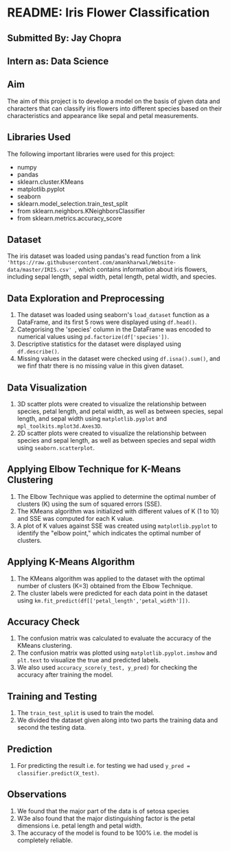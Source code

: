 # README: Iris Flower Classification

## Submitted By: Jay Chopra

## Intern as: Data Science

## Aim

The aim of this project is to develop a model on the basis of given data and characters that can classify iris flowers into different species based on their characteristics and appearance like sepal and petal measurements.

## Libraries Used

The following important libraries were used for this project:

- numpy
- pandas
- sklearn.cluster.KMeans
- matplotlib.pyplot
- seaborn
- sklearn.model_selection.train_test_split
- from sklearn.neighbors.KNeighborsClassifier
- from sklearn.metrics.accuracy_score

## Dataset

The iris dataset was loaded using pandas's read function from a link `'https://raw.githubusercontent.com/amankharwal/Website-data/master/IRIS.csv' `, which contains information about iris flowers, including sepal length, sepal width, petal length, petal width, and species.

## Data Exploration and Preprocessing

1. The dataset was loaded using seaborn's `load_dataset` function as a DataFrame, and its first 5 rows were displayed using `df.head()`.
2. Categorising the 'species' column in the DataFrame was encoded to numerical values using `pd.factorize(df['species'])`.
3. Descriptive statistics for the dataset were displayed using `df.describe()`.
4. Missing values in the dataset were checked using `df.isna().sum()`, and we finf thatr there is no missing value in this given dataset.

## Data Visualization

1. 3D scatter plots were created to visualize the relationship between species, petal length, and petal width, as well as between species, sepal length, and sepal width using `matplotlib.pyplot` and `mpl_toolkits.mplot3d.Axes3D`.
2. 2D scatter plots were created to visualize the relationship between species and sepal length, as well as between species and sepal width using `seaborn.scatterplot`.

## Applying Elbow Technique for K-Means Clustering

1. The Elbow Technique was applied to determine the optimal number of clusters (K) using the sum of squared errors (SSE).
2. The KMeans algorithm was initialized with different values of K (1 to 10) and SSE was computed for each K value.
3. A plot of K values against SSE was created using `matplotlib.pyplot` to identify the "elbow point," which indicates the optimal number of clusters.

## Applying K-Means Algorithm

1. The KMeans algorithm was applied to the dataset with the optimal number of clusters (K=3) obtained from the Elbow Technique.
2. The cluster labels were predicted for each data point in the dataset using `km.fit_predict(df[['petal_length','petal_width']])`.

## Accuracy Check

1. The confusion matrix was calculated to evaluate the accuracy of the KMeans clustering.
2. The confusion matrix was plotted using `matplotlib.pyplot.imshow` and `plt.text` to visualize the true and predicted labels.
3. We also used `accuracy_score(y_test, y_pred)` for checking the accuracy after training the model.

## Training and Testing 
1. The `train_test_split` is used to train the model.
2. We divided the dataset given along into two parts the training data and second the testing data.

## Prediction 
1. For predicting the result i.e. for testing we had used `y_pred = classifier.predict(X_test)`.

## Observations
1. We found that the major part of the data is of setosa species
2. W3e also found that the major distinguishing factor is the petal dimensions i.e. petal length and petal width.
3. The accuracy of the model is found to be 100% i.e. the model is completely reliable.
